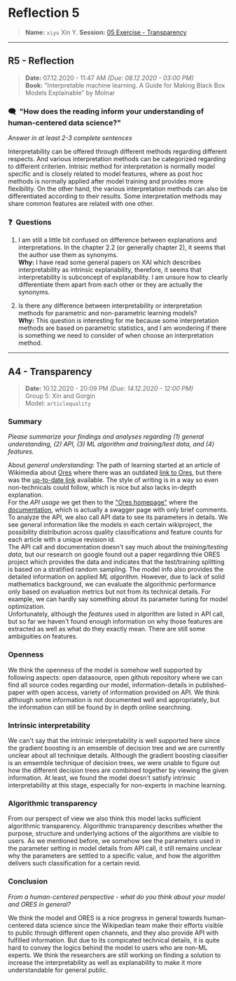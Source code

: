 # Reflection 5
> **Name:** `xiyu` Xin Y.
> **Session:** [05 Exercise - Transparency](https://github.com/FUB-HCC/hcds-winter-2020/wiki/05_exercise)   
----

## R5 - Reflection
> **Date:** 07.12.2020 - 11:47 AM *(Due: 08.12.2020 - 03:00 PM)*<br>
> **Book:** "Interpretable machine learning. A Guide for Making Black Box Models Explainable" by Molnar

### 🗨️&nbsp; "How does the reading inform your understanding of human-centered data science?"  
_Answer in at least 2-3 complete sentences_

Interpretability can be offered through different methods regarding different respects. And various interpretation methods can be categorized regarding to different criterien. 
Intrisic method for interpretation is normally model specific and is closely related to model features, where as post hoc methods is normally applied after model training and provides more flexibility. On the other hand, the various interpretation methods can also be differentiated according to their results. Some interpretation methods may share common features are related with one other. 

### ❓&nbsp; Questions
1. I am still a little bit confused on difference between explanations and interpretations. In the chapter 2.2 (or generally chapter 2), it seems that the author use them as synonyms. <br>**Why:** I have read some general papers on XAI which describes interpretability as intrinsic explanability, therefore, it seems that interpretability is subconcept of explanability. I am unsure how to clearly differentiate them apart from each other or they are actually the synonyms. 

1. Is there any difference between interpretability or interpretation methods for parametric and non-parametric learning models? <br>**Why:** This question is interesting for me because some interpretation methods are based on parametric statistics, and I am wondering if there is something we need to consider of when choose an interpretation method. 

***

## A4 - Transparency
> **Date:** 10.12.2020 - 20:09 PM *(Due: 14.12.2020 - 12:00 PM)*<br>
> Group 5: Xin and Gorgin<br>
> Model: `articlequality`<br>

### Summary 

_Please summarize your findings and analyses regarding (1) general understanding, (2) API, (3) ML algorithm and training/test data, and (4) features._

About _general understanding_: The path of learning started at an article of Wikimedia about [Ores](https://diff.wikimedia.org/2015/11/30/artificial-intelligence-x-ray-specs/) where there was an outdated [link to Ores](https://meta.wikimedia.org/wiki/Objective_Revision_Evaluation_Service), but there was the [up-to-date link](https://www.mediawiki.org/wiki/ORES) available. The style of writing is in a way so even non-technicals could follow, which is nice but also lacks in-depth explanation.
<br> For the _API usage_ we get then to the ["Ores homepage"](https://ores.wikimedia.org/) where the [documentation](https://ores.wikimedia.org/v3/), which is actually a swagger page with only brief comments. To analyze the API, we also call API data to see its parameters in details. We see general information like the models in each certain wikiproject, the possibility distribution across quality classifications and feature counts for each article with a unique revision id. <br> The API call and documentation doesn't say much about the _training/testing data_, but our research on google found out a paper regardinng thie ORES project which provides the data and indicates that the test/training splitting is based on a stratified random sampling. 
The model info also provides the detailed information on applied _ML algorithm_. However, due to lack of solid mathematics background, we can evaluate the algorithmic performance only based on evaluation metrics but not from its technical details. For example, we can hardly say something about its parameter tuning for model optimization. 
<br> Unfortunately, although the _features_ used in algorithm are listed in API call, but so far we haven't found enough information on why those features are extracted as well as what do they exactly mean. There are still some ambiguities on features. 

### Openness

We think the openness of the model is somehow well supported by following aspects: open datasource, open github repository where we can find all source codes regarding our model, information-details in published-paper with open access, variety of information provided on API. We think although some information is not documented well and appropriately, but the information can still be found by in depth online searchning. 

### Intrinsic interpretability

We can't say that the intrinsic interpretability is well supported here since the gradient boosting is an emsemble of decision tree and we are currently unclear about all technique details. Although the gradient boosting classifier is an emsemble technique of decision trees, we were unable to figure out how the different decision trees are combined together by viewing the given information. At least, we found the model doesn't satisfy intrinsic interpretability at this stage, especially for non-experts in machine learning.

### Algorithmic transparency

From our perspect of view we also think this model lacks sufficient algorithmic transparency. Algorithmic transparency describes whether the purpose, structure and underlying actions of the algorithms are visible to users. As we mentioned before, we somehow see the parameters used in the parameter setting in model details from API call, it still remains unclear why the parameters are settled to a specific value, and how the algorithm delivers such classification for a certain revid. 


### Conclusion
_From a human-centered perspective - what do you think about your model and ORES in general?_

We think the model and ORES is a nice progress in general towards human-centered data science since the Wikipedian team make their efforts visible to public through different open channels, and they also provide API with fulfilled information. But due to its compicated technical details, it is quite hard to convey the logics behind the model to users who are non-ML experts. We think the researchers are still working on finding a solution to increase the interpretability as well as explanability to make it more understandable for general public.  
